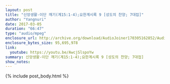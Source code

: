 ```yaml
---
layout: post
title: "신앙생활-이단 깨기(계15:1-4);요한계시록 9 [성도의 찬양; 7대접]"
author: "Yangnuri"
date: 2017-03-05
duration: "66:47"
type: "audio/mpeg"
enclosure_url: http://archive.org/download/AudioJoiner170305162852/AudioJoiner170305162852.mp3
enclosure_bytes_size: 95,695,978 
link:
  youtube: https://youtu.be/AwcjSlspoYw
summary: 신앙생활-이단 깨기(계15:1-4);요한계시록 9 [성도의 찬양; 7대접]
show_notes:
---
```


{% include post_body.html %}
